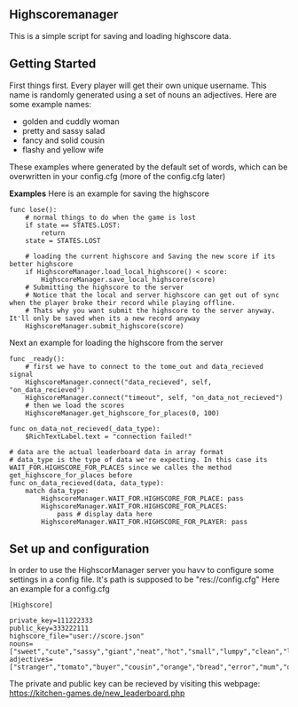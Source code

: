 


## Highscoremanager

This is a simple script for saving and loading highscore data.


## Getting Started

First things first. Every player will get their own unique username. This name is randomly generated using a set of nouns an adjectives. Here are some example names:
  
 - golden and cuddly woman
 - pretty and sassy salad
 - fancy and solid cousin
 - flashy and yellow wife
 
 These examples where generated by the default set of words, which can be overwritten in your config.cfg (more of the config.cfg later)

**Examples**
Here is an example for saving the highscore

    func lose():
	    # normal things to do when the game is lost
		if state == STATES.LOST:
			return
		state = STATES.LOST
		
		# loading the current highscore and Saving the new score if its better highscore
		if HighscoreManager.load_local_highscore() < score:
			HighscoreManager.save_local_highscore(score)
		# Submitting the highscore to the server
		# Notice that the local and server highscore can get out of sync when the player broke their record while playing offline. 
		# Thats why you want submit the highscore to the server anyway. It'll only be saved when its a new record anyway
		HighscoreManager.submit_highscore(score)
	
Next an example for loading the highscore from the server
	
   
    func _ready():
	    # first we have to connect to the tome_out and data_recieved signal
		HighscoreManager.connect("data_recieved", self, "on_data_recieved")
		HighscoreManager.connect("timeout", self, "on_data_not_recieved")
		# then we load the scores
		HighscoreManager.get_highscore_for_places(0, 100)
	
	func on_data_not_recieved(_data_type):
		$RichTextLabel.text = "connection failed!"
	
	# data are the actual leaderboard data in array format
	# data_type is the type of data we're expecting. In this case its WAIT_FOR.HIGHSCORE_FOR_PLACES since we calles the method get_highscore_for_places before
	func on_data_recieved(data, data_type):
		match data_type:
			HighscoreManager.WAIT_FOR.HIGHSCORE_FOR_PLACE: pass
			HighscoreManager.WAIT_FOR.HIGHSCORE_FOR_PLACES: 
				pass # display data here
			HighscoreManager.WAIT_FOR.HIGHSCORE_FOR_PLAYER: pass
	
## Set up and configuration
In order to use the HighscorManager server you havv to configure some settings in a config file. It's path is supposed to be "res://config.cfg"
Here an example for a config.cfg

    [Highscore]
    
    private_key=111222333
    public_key=333222111
    highscore_file="user://score.json"
    nouns=["sweet","cute","sassy","giant","neat","hot","small","lumpy","clean","lucky","drunk","nice","huge","shiny","icy","juicy","crazy","new","bored","messy","silly","fancy","hard","solid","slimy","flashy","pretty","boring","odd","ill","easy","grumpy","cuddly","mixed","red","green","blue","purple","golden","yellow","orange","tiny","tense","brave","narrow","first","young","old","jazzy","wise"]
    adjectives=["stranger","tomato","buyer","cousin","orange","bread","error","mum","dad","virus","salad","dragon","actor","mom","girl","pie","lady","guy","cheese","pizza","user","engine","wife","singer","coffee","potato","tea","basket","steak","man","woman","death","breath","sir","king","queen","tomato","insect","hair","honey","person","writer"]
  The private and public key can be recieved by visiting this webpage: https://kitchen-games.de/new_leaderboard.php
